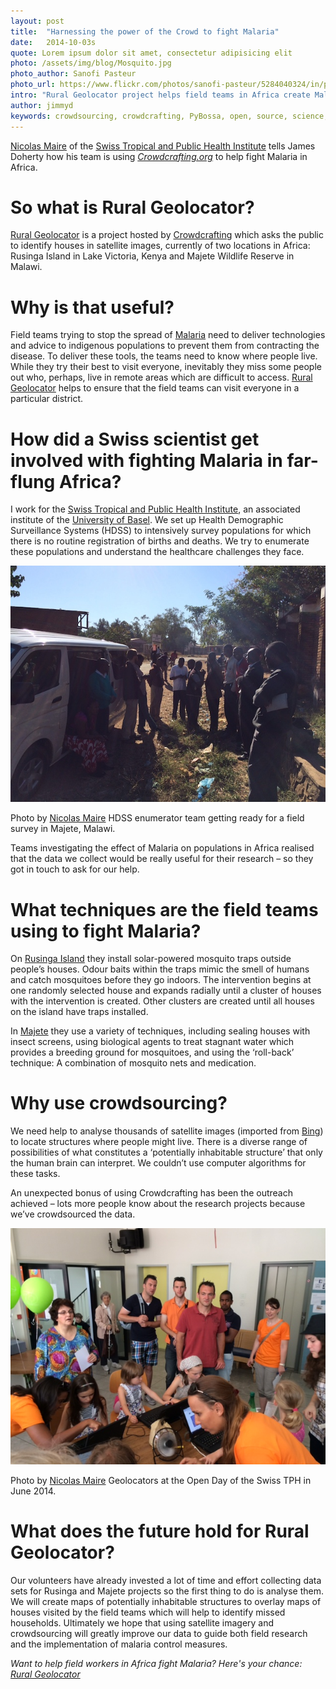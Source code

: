 ```yaml
---
layout: post
title:  "Harnessing the power of the Crowd to fight Malaria"
date:   2014-10-03s 
quote: Lorem ipsum dolor sit amet, consectetur adipisicing elit
photo: /assets/img/blog/Mosquito.jpg
photo_author: Sanofi Pasteur
photo_url: https://www.flickr.com/photos/sanofi-pasteur/5284040324/in/photolist-93W66w-gak5yJ-e2AaMZ-53GFdA-4eVCHg-gyied3-9jHyK-2ynDf-adeXVQ-nYMSDk-AgXgc-9ZwSyJ-obpRb8-eRJgjD-69Nd9y-fWkWC-6rX2x9-7Cq7NA-6wAZYv-gTv4nn-e8Cnfk-5cJg8N-5f7FGA-gTXJFu-7RY1TQ-dfFvP-jEboS-dY2U27-3hPu3c-dfFnM-cTJ6P-Cv41T-4BuPcd-kETJWH-6P7nnz-dPrmk4-6VRbxR-bEw8gp-e5tJgD-hKR7dG-9n2Yj-o7WxXH-4JZPnX-eMjETA-KDcbx-4JZPo8-oYuEp-nKGswQ-dnrHEX-7pkhDt
intro: "Rural Geolocator project helps field teams in Africa create Malaria-free zones"
author: jimmyd
keywords: crowdsourcing, crowdcrafting, PyBossa, open, source, science, citizen, opensource, Malaraia, Kenya, Malawi, HDSS, Field Study 
---
```


[Nicolas Maire](http://www.swisstph.ch/about-us/staff/detailview.html?tx_x4epersdb_pi1%5BshowUid%5D=2065&cHash=d980399c892948e5cc6b3be4e43272a6) of the [Swiss Tropical and Public Health Institute](http://www.swisstph.ch/) tells James Doherty how his team is using *[Crowdcrafting.org](http://crowdcrafting.org/)* to help fight Malaria in Africa.

# So what is Rural Geolocator?

[Rural Geolocator](http://crowdcrafting.org/app/RuralGeolocator/) is a project hosted by [Crowdcrafting](http://crowdcrafting.org/) which asks the public to identify houses in satellite images, currently of two locations in Africa: Rusinga Island in Lake Victoria, Kenya and Majete Wildlife Reserve in Malawi.

# Why is that useful?

Field teams trying to stop the spread of [Malaria](http://en.wikipedia.org/wiki/Malaria) need to deliver technologies and advice to indigenous populations to prevent them from contracting the disease. To deliver these tools, the teams need to know where people live. While they try their best to visit everyone, inevitably they miss some people out who, perhaps, live in remote areas which are difficult to access. [Rural Geolocator](http://crowdcrafting.org/app/RuralGeolocator/) helps to ensure that the field teams can visit everyone in a particular district.

# How did a Swiss scientist get involved with fighting Malaria in far-flung Africa?

I work for the [Swiss Tropical and Public Health Institute](http://www.swisstph.ch/), an associated institute of the [University of Basel](http://www.unibas.ch/). We set up Health Demographic Surveillance Systems (HDSS) to intensively survey populations for which there is no routine registration of births and deaths. We try to enumerate these populations and understand the healthcare challenges they face. 

![alttext](/assets/img/blog/Enumerators.JPG "Courtesy of Nicolas Maire")
<p class="post-caption">Photo by <a href="http://www.swisstph.ch/about-us/staff/detailview.html?tx_x4epersdb_pi1%5BshowUid%5D=2065&cHash=d980399c892948e5cc6b3be4e43272a6">Nicolas Maire</a> HDSS enumerator team getting ready for a field survey in Majete, Malawi.</p>

Teams investigating the effect of Malaria on populations in Africa realised that the data we collect would be really useful for their research – so they got in touch to ask for our help.

# What techniques are the field teams using to fight Malaria?

On [Rusinga Island](http://www.malariajournal.com/content/11/S1/O45) they install solar-powered mosquito traps outside people’s houses. Odour baits within the traps mimic the smell of humans and catch mosquitoes before they go indoors. The intervention begins at one randomly selected house and expands radially until a cluster of houses with the intervention is created. Other clusters are created until all houses on the island have traps installed.

In [Majete](http://www.wageningenur.nl/en/newsarticle/Wageningen-UR-and-AMC-jointly-initiate-largescale-malaria-study-in-Malawi-with-involvement-of-the-local-population.htm) they use a variety of techniques, including sealing houses with insect screens, using biological agents to treat stagnant water which provides a breeding ground for mosquitoes, and using the ‘roll-back’ technique: A combination of mosquito nets and medication.

# Why use crowdsourcing?

We need help to analyse thousands of satellite images (imported from [Bing](http://www.bing.com/_)) to locate structures where people might live. There is a diverse range of possibilities of what constitutes a ‘potentially inhabitable structure’ that only the human brain can interpret. We couldn’t use computer algorithms for these tasks.

An unexpected bonus of using Crowdcrafting has been the outreach achieved – lots more people know about the research projects because we’ve crowdsourced the data.

![alttext](/assets/img/blog/Geolocators.JPG "Courtesy of Nicolas Maire")
<p class="post-caption">Photo by <a href="http://www.swisstph.ch/about-us/staff/detailview.html?tx_x4epersdb_pi1%5BshowUid%5D=2065&cHash=d980399c892948e5cc6b3be4e43272a6">Nicolas Maire</a> Geolocators at the Open Day of the Swiss TPH in June 2014.</p>

# What does the future hold for Rural Geolocator?

Our volunteers have already invested a lot of time and effort collecting data sets for Rusinga and Majete projects so the first thing to do is analyse them. We will create maps of potentially inhabitable structures to overlay maps of houses visited by the field teams which will help to identify missed households. Ultimately we hope that using satellite imagery and crowdsourcing will greatly improve our data to guide both field research and the implementation of malaria control measures.

*Want to help field workers in Africa fight  Malaria? Here's your chance: [Rural Geolocator](http://crowdcrafting.org/app/RuralGeolocator/)*
